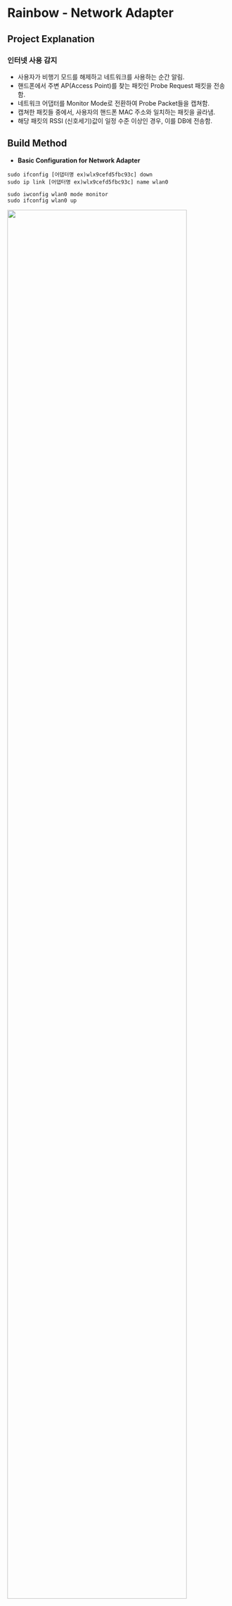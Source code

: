 # Rainbow - Network Adapter

## Project Explanation
### 인터넷 사용 감지
- 사용자가 비행기 모드를 해제하고 네트워크를 사용하는 순간 알림.
- 핸드폰에서 주변 AP(Access Point)를 찾는 패킷인 Probe Request 패킷을 전송함.
- 네트워크 어댑터를 Monitor Mode로 전환하여 Probe Packet들을 캡쳐함.
- 캡쳐한 패킷들 중에서, 사용자의 핸드폰 MAC 주소와 일치하는 패킷을 골라냄.
- 해당 패킷의 RSSI (신호세기)값이 일정 수준 이상인 경우, 이를 DB에 전송함.

## Build Method
- **Basic Configuration for Network Adapter**
```
sudo ifconfig [어댑터명 ex)wlx9cefd5fbc93c] down
sudo ip link [어댑터명 ex)wlx9cefd5fbc93c] name wlan0

sudo iwconfig wlan0 mode monitor
sudo ifconfig wlan0 up

```
<img src="https://user-images.githubusercontent.com/58834907/97774821-8419d400-1b9e-11eb-9e95-7b389b2d0c2b.PNG" width="90%"></img>


- **Execute Program**
```
sudo apt-get install libpcap0.8-dev
make
sudo ./NW_YJ <interface> <mac address>
sudo ./NW_YJ wlan0 aa:bb:cc:dd:ee:ff
```
<img src="https://user-images.githubusercontent.com/58834907/97774846-a0b60c00-1b9e-11eb-8aa7-966a3d615e45.PNG" width="90%"></img>
